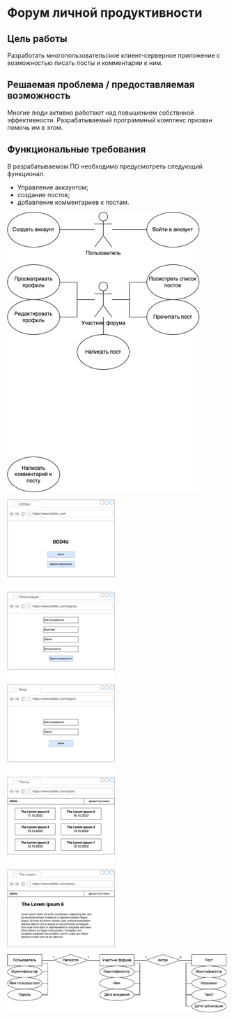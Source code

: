 # Форум личной продуктивности

## Цель работы

Разработать многопользовательское клиент-серверное приложение с возможностью писать посты и комментарии к ним.

## Решаемая проблема / предоставляемая возможность

Многие люди активно работают над повышением собствнной эффективности. Разрабатываемый программный комплекс призван помочь им в этом.

## Функциональные требования

В разрабатываемом ПО необходимо предусмотреть следующий функционал.

- Управление аккаунтом;
- создание постов;
- добавление комментариев к постам.


![alt text](WebBMSTU-UseCase.drawio.png)

![alt text](WebBMSTU-Mockups.drawio.png)

![alt text](WebBMSTU-EntityRelationship.drawio.png)
